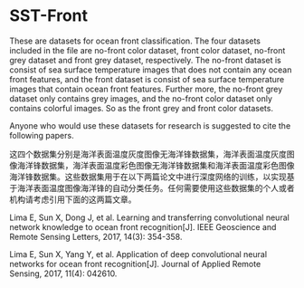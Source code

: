 # SST-Front


These are datasets for ocean front classification. The four datasets included in the file are no-front color dataset, front color dataset,  no-front grey dataset and front grey dataset, respectively. The no-front dataset is consist of sea surface temperature images that does not contain any ocean front features, and the front dataset is consist of sea surface temperature images that contain ocean front features. Further more, the no-front grey dataset only contains grey images, and the no-front color dataset only contains colorful images. So as the front grey and front color datasets.


Anyone who would use these datasets for research is suggested to cite the following papers. 

这四个数据集分别是海洋表面温度灰度图像无海洋锋数据集，海洋表面温度灰度图像海洋锋数据集，海洋表面温度彩色图像无海洋锋数据集和海洋表面温度彩色图像海洋锋数据集。这些数据集用于在以下两篇论文中进行深度网络的训练，以实现基于海洋表面温度图像海洋锋的自动分类任务。任何需要使用这些数据集的个人或者机构请考虑引用下面的这两篇文章。

Lima E, Sun X, Dong J, et al. Learning and transferring convolutional neural network knowledge to ocean front recognition[J]. IEEE Geoscience and Remote Sensing Letters, 2017, 14(3): 354-358.

Lima E, Sun X, Yang Y, et al. Application of deep convolutional neural networks for ocean front recognition[J]. Journal of Applied Remote Sensing, 2017, 11(4): 042610.
